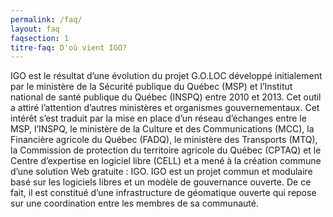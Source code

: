 ```yaml
---
permalink: /faq/
layout: faq
faqsection: 1
titre-faq: D'où vient IGO?
---
```


IGO est le résultat d’une évolution du projet G.O.LOC développé initialement par le ministère de la Sécurité publique du Québec (MSP) et l’Institut national de santé publique du Québec (INSPQ) entre 2010 et 2013. Cet outil a attiré l’attention d’autres ministères et organismes gouvernementaux. Cet intérêt s’est traduit par la mise en place d’un réseau d’échanges entre le MSP, l’INSPQ, le ministère de la Culture et des Communications (MCC), la Financière agricole du Québec (FADQ), le ministère des Transports (MTQ), la Commission de protection du territoire agricole du Québec (CPTAQ) et le Centre d’expertise en logiciel libre (CELL) et a mené à la création commune d’une solution Web gratuite : IGO. 
IGO est un projet commun et modulaire basé sur les logiciels libres et un modèle de gouvernance ouverte. De ce fait, il est constitué d’une infrastructure de géomatique ouverte qui repose sur une coordination entre les membres de sa communauté.

